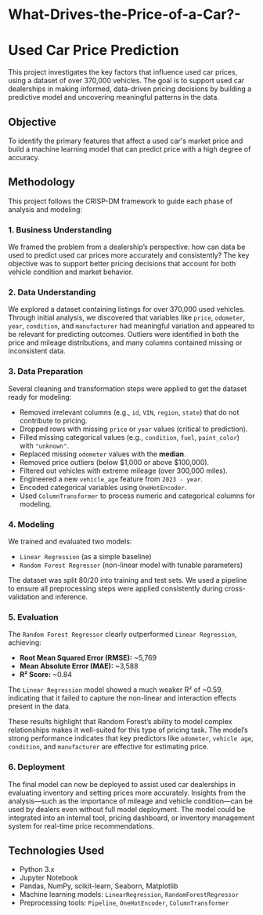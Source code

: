# What-Drives-the-Price-of-a-Car?-

# Used Car Price Prediction

This project investigates the key factors that influence used car prices, using a dataset of over 370,000 vehicles. The goal is to support used car dealerships in making informed, data-driven pricing decisions by building a predictive model and uncovering meaningful patterns in the data.

## Objective

To identify the primary features that affect a used car's market price and build a machine learning model that can predict price with a high degree of accuracy.

## Methodology

This project follows the CRISP-DM framework to guide each phase of analysis and modeling:

### 1. Business Understanding

We framed the problem from a dealership’s perspective: how can data be used to predict used car prices more accurately and consistently? The key objective was to support better pricing decisions that account for both vehicle condition and market behavior.

### 2. Data Understanding

We explored a dataset containing listings for over 370,000 used vehicles. Through initial analysis, we discovered that variables like `price`, `odometer`, `year`, `condition`, and `manufacturer` had meaningful variation and appeared to be relevant for predicting outcomes. Outliers were identified in both the price and mileage distributions, and many columns contained missing or inconsistent data.

### 3. Data Preparation

Several cleaning and transformation steps were applied to get the dataset ready for modeling:

- Removed irrelevant columns (e.g., `id`, `VIN`, `region`, `state`) that do not contribute to pricing.
- Dropped rows with missing `price` or `year` values (critical to prediction).
- Filled missing categorical values (e.g., `condition`, `fuel`, `paint_color`) with `"unknown"`.
- Replaced missing `odometer` values with the **median**.
- Removed price outliers (below $1,000 or above $100,000).
- Filtered out vehicles with extreme mileage (over 300,000 miles).
- Engineered a new `vehicle_age` feature from `2023 - year`.
- Encoded categorical variables using `OneHotEncoder`.
- Used `ColumnTransformer` to process numeric and categorical columns for modeling.

### 4. Modeling

We trained and evaluated two models:
- `Linear Regression` (as a simple baseline)
- `Random Forest Regressor` (non-linear model with tunable parameters)

The dataset was split 80/20 into training and test sets. We used a pipeline to ensure all preprocessing steps were applied consistently during cross-validation and inference.

### 5. Evaluation

The `Random Forest Regressor` clearly outperformed `Linear Regression`, achieving:

- **Root Mean Squared Error (RMSE):** ~5,769  
- **Mean Absolute Error (MAE):** ~3,588  
- **R² Score:** ~0.84  

The `Linear Regression` model showed a much weaker R² of ~0.59, indicating that it failed to capture the non-linear and interaction effects present in the data.

These results highlight that Random Forest’s ability to model complex relationships makes it well-suited for this type of pricing task. The model’s strong performance indicates that key predictors like `odometer`, `vehicle age`, `condition`, and `manufacturer` are effective for estimating price.

### 6. Deployment

The final model can now be deployed to assist used car dealerships in evaluating inventory and setting prices more accurately. Insights from the analysis—such as the importance of mileage and vehicle condition—can be used by dealers even without full model deployment. The model could be integrated into an internal tool, pricing dashboard, or inventory management system for real-time price recommendations.

## Technologies Used

- Python 3.x  
- Jupyter Notebook  
- Pandas, NumPy, scikit-learn, Seaborn, Matplotlib  
- Machine learning models: `LinearRegression`, `RandomForestRegressor`  
- Preprocessing tools: `Pipeline`, `OneHotEncoder`, `ColumnTransformer`
